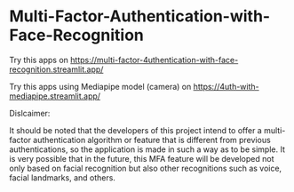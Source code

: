 # Multi-Factor-Authentication-with-Face-Recognition

Try this apps on https://multi-factor-4uthentication-with-face-recognition.streamlit.app/

Try this apps using Mediapipe model (camera) on https://4uth-with-mediapipe.streamlit.app/

Dislcaimer:

It should be noted that the developers of this project intend to offer a multi-factor authentication algorithm or feature that is different from previous authentications, so the application is made in such a way as to be simple. It is very possible that in the future, this MFA feature will be developed not only based on facial recognition but also other recognitions such as voice, facial landmarks, and others.
